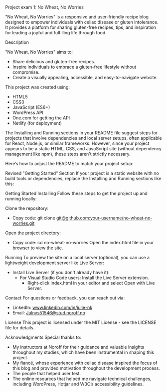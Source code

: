 Project exam 1: No Wheat, No Worries

"No Wheat, No Worries" is a responsive and user-friendly recipe blog designed to empower individuals with celiac disease or gluten intolerance. It provides a platform for sharing gluten-free recipes, tips, and inspiration for leading a joyful and fulfilling life through food.


Description

"No Wheat, No Worries" aims to:
- Share delicious and gluten-free recipes.
- Inspire individuals to embrace a gluten-free lifestyle without compromise.
- Create a visually appealing, accessible, and easy-to-navigate website.
  

This project was created using:

- HTML5
- CSS3
- JavaScript (ES6+)
- WordPress API
- One.com for getting the API
- Netlify (for deployment)



The Installing and Running sections in your README file suggest steps for projects that involve dependencies and local server setups, often applicable for React, Node.js, or similar frameworks. However, since your project appears to be a static HTML, CSS, and JavaScript site (without dependency management like npm), these steps aren't strictly necessary.

Here’s how to adjust the README to match your project setup:

Revised "Getting Started" Section
If your project is a static website with no build tools or dependencies, replace the Installing and Running sections like this:

Getting Started
Installing
Follow these steps to get the project up and running locally:

Clone the repository:
- Copy code:
    git clone [git@github.com:your-username/no-wheat-no-worries.git](https://github.com/JulieKristoffersen/Exam1-No-Wheat-No-Worries.git)
  
Open the project directory:

- Copy code:
    cd no-wheat-no-worries
    Open the index.html file in your browser to view the site.

Running
To preview the site on a local server (optional), you can use a lightweight development server like Live Server:

- Install Live Server (if you don't already have it):
    - For Visual Studio Code users: Install the Live Server extension.
        - Right-click index.html in your editor and select Open with Live Server.

Contact
For questions or feedback, you can reach out via:
- LinkedIn: www.linkedin.com/in/julie-nk
- Email: Julnys51546@stud.noroff.no

License
This project is licensed under the MIT License - see the LICENSE file for details.

Acknowledgments
Special thanks to:
- My instructors at Noroff for their guidance and valuable insights throughout my studies, which have been instrumental in shaping this project.
- My fiancé, whose experience with celiac disease inspired the focus of this blog and provided motivation throughout the development process.
- The people that helped user test.
- The online resources that helped me navigate technical challenges, including WordPress, Hotjar and W3C’s accessibility guidelines.
